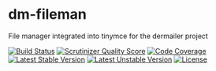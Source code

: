 dm-fileman
==========

File manager integrated into tinymce for the dermailer project

[![Build Status](https://travis-ci.org/peteraba/dm-fileman.png?branch=master)](https://travis-ci.org/peteraba/dm-fileman)
[![Scrutinizer Quality Score](https://scrutinizer-ci.com/g/peteraba/dm-fileman/badges/quality-score.png?s=3acc7e34385eb052db23fca2c3fd37a6dc0af7fd)](https://scrutinizer-ci.com/g/peteraba/dm-fileman/)
[![Code Coverage](https://scrutinizer-ci.com/g/peteraba/dm-fileman/badges/coverage.png?s=b51bbbe56dabdd2b2f52be35698b3f75f9e87784)](https://scrutinizer-ci.com/g/peteraba/dm-fileman/)
[![Latest Stable Version](https://poser.pugx.org/peteraba/dm-fileman/version.png)](https://packagist.org/packages/peteraba/dm-fileman)
[![Latest Unstable Version](https://poser.pugx.org/peteraba/dm-fileman/v/unstable.png)](//packagist.org/packages/peteraba/dm-fileman)
[![License](https://poser.pugx.org/peteraba/dm-fileman/license.png)](https://packagist.org/packages/peteraba/dm-fileman)
